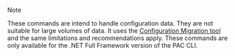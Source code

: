 > [!NOTE]
> These commands are intend to handle configuration data. They are not suitable for large volumes of data. It uses the [Configuration Migration tool](../../../../admin/manage-configuration-data.md) and the same limitations and recommendations apply.
> These commands are only available for the .NET Full Framework version of the PAC CLI.
